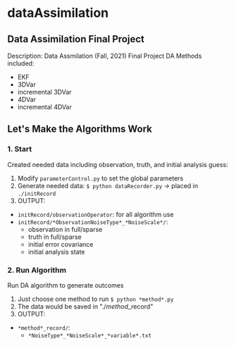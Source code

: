 # dataAssimilation
## Data Assimilation Final Project
Description: Data Assmilation (Fall, 2021) Final Project 
DA Methods included: 
* EKF
* 3DVar
* incremental 3DVar
* 4DVar
* incremental 4DVar

## Let's Make the Algorithms Work
### 1. Start
Created needed data including observation, truth, and initial analysis guess:
1. Modify `parameterControl.py` to set the global parameters
2. Generate needed data: `$ python dataRecorder.py` -> placed in `./initRecord`
3. OUTPUT:
  * `initRecord/observationOperator`: for all algorithm use
  * `initRecord/*ObservationNoiseType*_*NoiseScale*/`:
    * observation in full/sparse
    * truth in full/sparse
    * initial error covariance
    * initial analysis state

### 2. Run Algorithm
Run DA algorithm to generate outcomes
1. Just choose one method to run `$ python *method*.py`
2. The data would be saved in "./*method*_record"
3. OUTPUT:
  * `*method*_record/`:
    * `*NoiseType*_*NoiseScale*_*variable*.txt`
